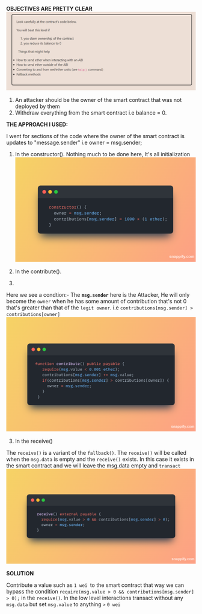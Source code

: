 

**OBJECTIVES ARE PRETTY CLEAR**
![img.png](img.png)
1. An attacker should be the owner of the smart contract that was not deployed by them
2. Withdraw everything from the smart contract i.e balance = 0.

**THE APPROACH I USED:**

I went for sections of the code where the owner of the smart contract is updates to "message.sender" i.e owner = msg.sender;
1. In the constructor().
Nothing much to be done here, It's all initialization
![img_1.png](img_1.png)

2. In the contribute().
3. 
Here we see a condtion:-
The **`msg.sender`** here is the Attacker, He will only become the `owner` when he has some amount of contribution that's not 0 that's greater than that of the `legit owner`.
i.e `contributions[msg.sender] > contributions[owner]` 
![img_2.png](img_2.png)

3. In the receive()

The `receive()` is a variant of the `fallback()`.
The `receive()` will be called when the `msg.data` is empty and the `receive()` exists.
In this case it exists in the smart contract and we will leave the msg.data empty and `transact`
![img_3.png](img_3.png)

**SOLUTION**

Contribute a value such as `1 wei `to the smart contract that way we can bypass the condition `require(msg.value > 0 && contributions[msg.sender] > 0);`
in the `receive()`. In the low level interactions transact without any `msg.data` but set `msg.value` to anything `>` `0 wei` 


